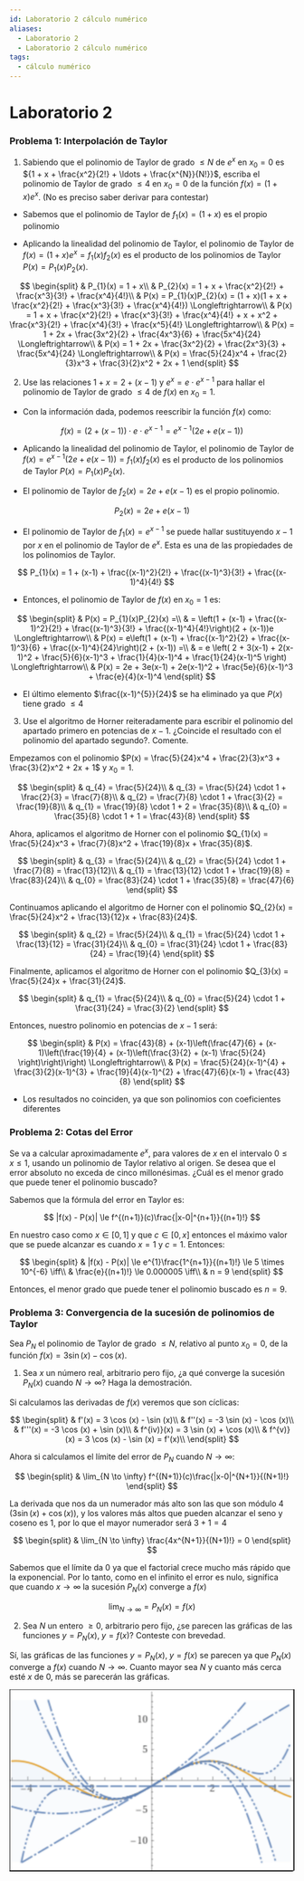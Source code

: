 ```yaml
---
id: Laboratorio 2 cálculo numérico
aliases:
  - Laboratorio 2
  - Laboratorio 2 cálculo numérico
tags:
  - cálculo numérico
---
```


# Laboratorio 2

### Problema 1: Interpolación de Taylor

1. Sabiendo que el polinomio de Taylor de grado $\le N$ de $e^{x}$ en $x_{0}=0$ es ${1 + x + \frac{x^2}{2!} + \ldots + \frac{x^{N}}{N!}}$, escriba el polinomio de Taylor de grado $\leq 4$ en $x_{0}=0$ de la función $f(x) = (1+x)e^{x}$. (No es preciso saber derivar para contestar)

- Sabemos que el polinomio de Taylor de $f_{1}(x) = (1+x)$ es el propio polinomio

- Aplicando la linealidad del polinomio de Taylor, el polinomio de Taylor de $f(x) = (1+x)e^{x} = f_{1}(x)f_{2}(x)$ es el producto de los polinomios de Taylor $P(x) = P_{1}(x)P_{2}(x)$.

$$
\begin{split}
    & P_{1}(x) = 1 + x\\
    & P_{2}(x) = 1 + x + \frac{x^2}{2!} + \frac{x^3}{3!} + \frac{x^4}{4!}\\
    & P(x) = P_{1}(x)P_{2}(x) = (1 + x)(1 + x + \frac{x^2}{2!} + \frac{x^3}{3!} + \frac{x^4}{4!}) \Longleftrightarrow\\
    & P(x) = 1 + x + \frac{x^2}{2!} + \frac{x^3}{3!} + \frac{x^4}{4!} + x + x^2 + \frac{x^3}{2!} + \frac{x^4}{3!} + \frac{x^5}{4!} \Longleftrightarrow\\
    & P(x) = 1 + 2x + \frac{3x^2}{2} + \frac{4x^3}{6} + \frac{5x^4}{24} \Longleftrightarrow\\
    & P(x) = 1 + 2x + \frac{3x^2}{2} + \frac{2x^3}{3} + \frac{5x^4}{24} \Longleftrightarrow\\
    & P(x) = \frac{5}{24}x^4 + \frac{2}{3}x^3 + \frac{3}{2}x^2 + 2x + 1
\end{split}
$$

2. Use las relaciones $1+x=2+(x-1)$ y $e^{x} =e \cdot e^{x-1}$ para hallar el polinomio de Taylor de grado $\leq 4$ de $f(x)$ en $x_{0}=1$.

- Con la información dada, podemos reescribir la función $f(x)$ como:

$$
f(x) = (2 + (x-1)) \cdot e \cdot e^{x-1} = e^{x-1}(2e + e(x-1))
$$

- Aplicando la linealidad del polinomio de Taylor, el polinomio de Taylor de $f(x) = e^{x-1}(2e + e(x-1)) = f_{1}(x)f_{2}(x)$ es el producto de los polinomios de Taylor $P(x) = P_{1}(x)P_{2}(x)$.

- El polinomio de Taylor de $f_{2}(x)=2e + e(x-1)$ es el propio polinomio.

$$
P_{2}(x) = 2e + e(x-1)
$$

- El polinomio de Taylor de $f_{1}(x)=e^{x-1}$ se puede hallar sustituyendo $x-1$ por $x$ en el polinomio de Taylor de $e^{x}$. Esta es una de las propiedades de los polinomios de Taylor.

$$
P_{1}(x) = 1 + (x-1) + \frac{(x-1)^2}{2!} + \frac{(x-1)^3}{3!} + \frac{(x-1)^4}{4!}
$$

- Entonces, el polinomio de Taylor de $f(x)$ en $x_{0}=1$ es:

$$
\begin{split}
    & P(x) = P_{1}(x)P_{2}(x) =\\
    & = \left(1 + (x-1) + \frac{(x-1)^2}{2!} + \frac{(x-1)^3}{3!} + \frac{(x-1)^4}{4!}\right)(2 + (x-1))e \Longleftrightarrow\\
    & P(x) = e\left(1 + (x-1) + \frac{(x-1)^2}{2} + \frac{(x-1)^3}{6} + \frac{(x-1)^4}{24}\right)(2 + (x-1)) =\\
    & = e \left(  2 + 3(x-1) + 2(x-1)^2 + \frac{5}{6}(x-1)^3 + \frac{1}{4}(x-1)^4 + \frac{1}{24}(x-1)^5 \right) \Longleftrightarrow\\
    & P(x) = 2e + 3e(x-1) + 2e(x-1)^2 + \frac{5e}{6}(x-1)^3 + \frac{e}{4}(x-1)^4
\end{split}
$$

- El último elemento $\frac{(x-1)^{5}}{24}$ se ha eliminado ya que $P(x)$ tiene grado $\le 4$

3. Use el algoritmo de Horner reiteradamente para escribir el polinomio del apartado primero en potencias de $x-1$. ¿Coincide el resultado con el polinomio del apartado segundo?. Comente.

Empezamos con el polinomio $P(x) = \frac{5}{24}x^4 + \frac{2}{3}x^3 + \frac{3}{2}x^2 + 2x + 1$ y $x_{0} = 1$.

$$
\begin{split}
	& q_{4} = \frac{5}{24}\\
	& q_{3} = \frac{5}{24} \cdot 1 + \frac{2}{3} = \frac{7}{8}\\
	& q_{2} = \frac{7}{8} \cdot 1 + \frac{3}{2} = \frac{19}{8}\\
	& q_{1} = \frac{19}{8} \cdot 1 + 2 = \frac{35}{8}\\
	& q_{0} = \frac{35}{8} \cdot 1 + 1 = \frac{43}{8}
\end{split}
$$

Ahora, aplicamos el algoritmo de Horner con el polinomio $Q_{1}(x) = \frac{5}{24}x^3 + \frac{7}{8}x^2 + \frac{19}{8}x + \frac{35}{8}$.

$$
\begin{split}
	& q_{3} = \frac{5}{24}\\
	& q_{2} = \frac{5}{24} \cdot 1 + \frac{7}{8} = \frac{13}{12}\\
	& q_{1} = \frac{13}{12} \cdot 1 + \frac{19}{8} = \frac{83}{24}\\
	& q_{0} = \frac{83}{24} \cdot 1 + \frac{35}{8} = \frac{47}{6}
\end{split}
$$

Continuamos aplicando el algoritmo de Horner con el polinomio $Q_{2}(x) = \frac{5}{24}x^2 + \frac{13}{12}x + \frac{83}{24}$.

$$
\begin{split}
	& q_{2} = \frac{5}{24}\\
	& q_{1} = \frac{5}{24} \cdot 1 + \frac{13}{12} = \frac{31}{24}\\
	& q_{0} = \frac{31}{24} \cdot 1 + \frac{83}{24} = \frac{19}{4}
\end{split}
$$

Finalmente, aplicamos el algoritmo de Horner con el polinomio $Q_{3}(x) = \frac{5}{24}x + \frac{31}{24}$.

$$
\begin{split}
	& q_{1} = \frac{5}{24}\\
	& q_{0} = \frac{5}{24} \cdot 1 + \frac{31}{24} = \frac{3}{2}
\end{split}
$$

Entonces, nuestro polinomio en potencias de $x-1$ será:

$$
\begin{split}
    & P(x) = \frac{43}{8} + (x-1)\left(\frac{47}{6} + (x-1)\left(\frac{19}{4} + (x-1)\left(\frac{3}{2} + (x-1) \frac{5}{24} \right)\right)\right) \Longleftrightarrow\\
    & P(x) = \frac{5}{24}(x-1)^{4} + \frac{3}{2}(x-1)^{3} + \frac{19}{4}(x-1)^{2} + \frac{47}{6}(x-1) + \frac{43}{8}
\end{split}
$$

- Los resultados no coinciden, ya que son polinomios con coeficientes diferentes

### Problema 2: Cotas del Error

Se va a calcular aproximadamente $e^{x}$, para valores de $x$ en el intervalo $0 \le x \le 1$, usando un polinomio de Taylor relativo al origen. Se desea que el error absoluto no exceda de cinco millonésimas. ¿Cuál es el menor grado que puede tener el polinomio buscado?

Sabemos que la fórmula del error en Taylor es:

$$
|f(x) - P(x)| \le f^{(n+1)}(c)\frac{|x-0|^{n+1}}{(n+1)!}
$$

En nuestro caso como $x \in [0,1]$ y que $c \in [0, x]$ entonces el máximo valor que se puede alcanzar es cuando $x=1$ y $c=1$. Entonces:

$$
\begin{split}
    & |f(x) - P(x)| \le e^{1}\frac{1^{n+1}}{(n+1)!} \le 5 \times 10^{-6} \iff\\
    & \frac{e}{(n+1)!} \le 0.000005 \iff\\
    & n = 9
\end{split}
$$

Entonces, el menor grado que puede tener el polinomio buscado es $n=9$.

### Problema 3: Convergencia de la sucesión de polinomios de Taylor

Sea $P_{N}$ el polinomio de Taylor de grado $\le N$, relativo al punto $x_{0}=0$, de la función $f(x) = 3 \sin (x) - \cos (x)$.

1. Sea $x$ un número real, arbitrario pero fijo, ¿a qué converge la sucesión $P_{N}(x)$ cuando $N \to \infty$? Haga la demostración.

Si calculamos las derivadas de $f(x)$ veremos que son cíclicas:

$$
\begin{split}
    & f'(x) = 3 \cos (x) - \sin (x)\\
    & f''(x) = -3 \sin (x) - \cos (x)\\
    & f'''(x) = -3 \cos (x) + \sin (x)\\
    & f^{iv)}(x) = 3 \sin (x) + \cos (x)\\
    & f^{v)}(x) = 3 \cos (x) - \sin (x) = f'(x)\\
\end{split}
$$

Ahora si calculamos el límite del error de $P_{N}$ cuando $N \to \infty$:

$$
\begin{split}
    & \lim_{N \to \infty} f^{(N+1)}(c)\frac{|x-0|^{N+1}}{(N+1)!} 
\end{split}
$$


La derivada que nos da un numerador más alto son las que son módulo 4 ($3\sin(x) + \cos(x)$), y los valores más altos que pueden alcanzar el seno y coseno es 1, por lo que el mayor numerador será $3+1=4$

$$
\begin{split}
    & \lim_{N \to \infty} \frac{4x^{N+1}}{(N+1)!} = 0 
\end{split}
$$

Sabemos que el límite da $0$ ya que el factorial crece mucho más rápido que la exponencial. Por lo tanto, como en el infinito el error es nulo, significa que cuando $x \to \infty$ la sucesión $P_{N}(x)$ converge a $f(x)$

$$
\lim_{N \to \infty} = P_{N}(x) = f(x)
$$

2. Sea $N$ un entero $\ge 0$, arbitrario pero fijo, ¿se parecen las gráficas de las funciones $y = P_{N}(x), \; y = f(x)$? Conteste con brevedad.

Sí, las gráficas de las funciones $y = P_{N}(x), \; y = f(x)$ se parecen ya que $P_{N}(x)$ converge a $f(x)$ cuando $N \to \infty$. Cuanto mayor sea $N$ y cuanto más cerca esté $x$ de $0$, más se parecerán las gráficas.

![taylor.png](assets/imgs/taylor.png)
